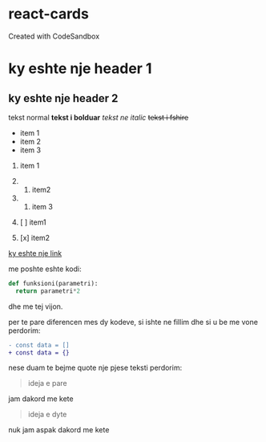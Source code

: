 # react-cards
Created with CodeSandbox
# ky eshte nje header 1
## ky eshte nje header 2
tekst normal
**tekst i bolduar**
*tekst ne italic*
~~tekst i fshire~~

- item 1
- item 2
 - item 3

1. item 1
2. 1. item2
3. 1. item 3

1. [ ] item1
2. [x] item2

[ky eshte nje link](https:www.google.com)


me poshte eshte kodi:
```py
def funksioni(parametri):
  return parametri*2
```
dhe me tej vijon.

per te pare diferencen mes dy kodeve, si ishte ne fillim dhe si u be me vone perdorim:
```diff
- const data = []
+ const data = {}
```

nese duam te bejme quote nje pjese teksti perdorim:
> ideja e pare

jam dakord me kete

> ideja e dyte

nuk jam aspak dakord me kete
